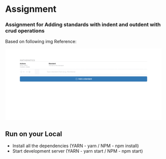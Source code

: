 # Assignment

### Assignment for Adding standards with indent and outdent with crud operations

Based on following img Reference:

![Alt Text](https://github.com/rkarthick90/toddle-assign/blob/master/CurriculumAuthoringTool.gif)


## Run on your Local
* Install all the dependencies (YARN - yarn / NPM - npm install)
* Start development server (YARN - yarn start / NPM - npm start)
